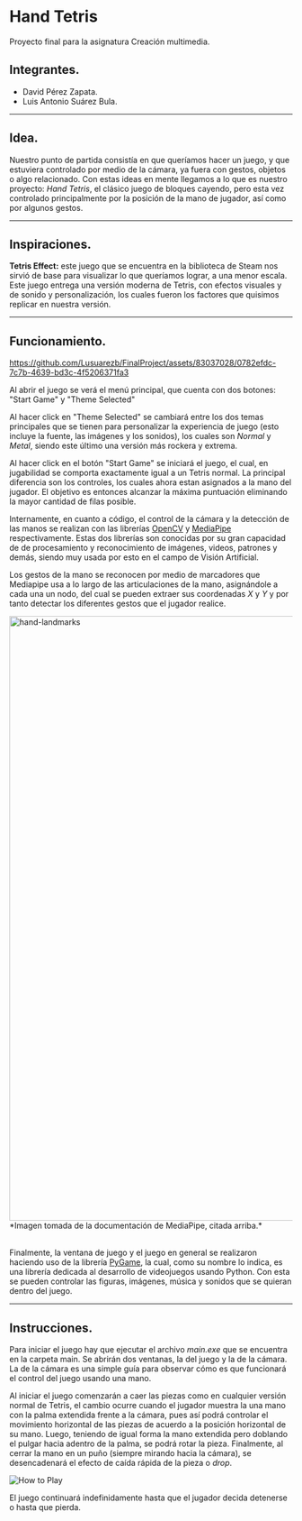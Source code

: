# **Hand Tetris**

Proyecto final para la asignatura Creación multimedia.

## **Integrantes.**

* David Pérez Zapata.
* Luis Antonio Suárez Bula.

---

## **Idea.**

Nuestro punto de partida consistía en que queríamos hacer un juego, y que estuviera controlado por medio de la cámara, ya fuera con gestos, objetos o algo relacionado. Con estas ideas en mente llegamos a lo que es nuestro proyecto: *Hand Tetris*, el clásico juego de bloques cayendo, pero esta vez controlado principalmente por la posición de la mano de jugador, así como por algunos gestos.

---

## **Inspiraciones.**

**Tetris Effect:** este juego que se encuentra en la biblioteca de Steam nos sirvió de base para visualizar lo que queríamos lograr, a una menor escala. Este juego entrega una versión moderna de Tetris, con efectos visuales y de sonido y personalización, los cuales fueron los factores que quisimos replicar en nuestra versión.

---

## **Funcionamiento.**

https://github.com/Lusuarezb/FinalProject/assets/83037028/0782efdc-7c7b-4639-bd3c-4f5206371fa3

Al abrir el juego se verá el menú principal, que cuenta con dos botones: "Start Game" y "Theme Selected" 

Al hacer click en "Theme Selected" se cambiará entre los dos temas principales que se tienen para personalizar la experiencia de juego (esto incluye la fuente, las imágenes y los sonidos), los cuales son *Normal* y *Metal*, siendo este último una versión más rockera y extrema. 

Al hacer click en el botón "Start Game" se iniciará el juego, el cual, en jugabilidad se comporta exactamente igual a un Tetris normal. La principal diferencia son los controles, los cuales ahora estan asignados a la mano del jugador. El objetivo es entonces alcanzar la máxima puntuación eliminando la mayor cantidad de filas posible. 

Internamente, en cuanto a código, el control de la cámara y la detección de las manos se realizan con las librerías [OpenCV](https://docs.opencv.org/3.4/d6/d00/tutorial_py_root.html) y [MediaPipe](https://developers.google.com/mediapipe/) respectivamente. Estas dos librerías son conocidas por su gran capacidad de de procesamiento y reconocimiento de imágenes, videos, patrones y demás, siendo muy usada por esto en el campo de Visión Artificial.

Los gestos de la mano se reconocen por medio de marcadores que Mediapipe usa a lo largo de las articulaciones de la mano, asignándole a cada una un nodo, del cual se pueden extraer sus coordenadas *X* y *Y* y por tanto detectar los diferentes gestos que el jugador realice.

<img width="1073" alt="hand-landmarks" src="https://github.com/Lusuarezb/FinalProject/assets/51925588/44bb1726-0ad1-4454-83ef-0d4381bcf674">
*Imagen tomada de la documentación de MediaPipe, citada arriba.*
<br><br>

Finalmente, la ventana de juego y el juego en general se realizaron haciendo uso de la librería [PyGame](https://www.pygame.org/docs/), la cual, como su nombre lo indica, es una librería dedicada al desarrollo de videojuegos usando Python. Con esta se pueden controlar las figuras, imágenes, música y sonidos que se quieran dentro del juego.

---

## **Instrucciones.**

Para iniciar el juego hay que ejecutar el archivo *main.exe* que se encuentra en la carpeta main. Se abrirán dos ventanas, la del juego y la de la cámara. La de la cámara es una simple guía para observar cómo es que funcionará el control del juego usando una mano.

Al iniciar el juego comenzarán a caer las piezas como en cualquier versión normal de Tetris, el cambio ocurre cuando el jugador muestra la una mano con la palma extendida frente a la cámara, pues así podrá controlar el movimiento horizontal de las piezas de acuerdo a la posición horizontal de su mano. Luego, teniendo de igual forma la mano extendida pero doblando el pulgar hacia adentro de la palma, se podrá rotar la pieza. Finalmente, al cerrar la mano en un puño (siempre mirando hacia la cámara), se desencadenará el efecto de caída rápida de la pieza o *drop*.

![How to Play](https://github.com/Lusuarezb/FinalProject/assets/83037028/25111fba-0eaf-46bf-9a85-ee8f9330d90d)

El juego continuará indefinidamente hasta que el jugador decida detenerse o hasta que pierda.
